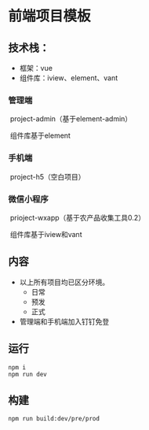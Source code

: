 # 前端项目模板

## 技术栈：

- 框架：vue
- 组件库：iview、element、vant

### 管理端

​	project-admin（基于element-admin）

​	组件库基于element

### 手机端

​	project-h5（空白项目）

### 微信小程序

​	prioject-wxapp（基于农产品收集工具0.2）

​	组件库基于iview和vant

## 内容

- 以上所有项目均已区分环境。
	- 日常
	- 预发
	- 正式
- 管理端和手机端加入钉钉免登

## 运行

```
npm i
npm run dev
```

## 构建

```
npm run build:dev/pre/prod
```